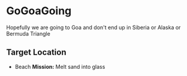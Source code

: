 # GoGoaGoing
Hopefully we are going to Goa and don't end up in Siberia or Alaska or Bermuda Triangle 

## Target Location
* Beach 
**Mission:** Melt sand into glass
